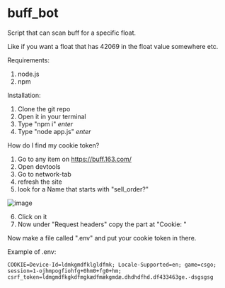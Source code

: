 # buff_bot
Script that can scan buff for a specific float.

Like if you want a float that has 42069 in the float value somewhere etc.

Requirements:

1. node.js
2. npm

Installation:

1. Clone the git repo
2. Open it in your terminal
3. Type "npm i" *enter*
4. Type "node app.js" *enter*

How do I find my cookie token?

1. Go to any item on https://buff.163.com/
2. Open devtools
3. Go to network-tab
4. refresh the site
5. look for a Name that starts with "sell_order?"

![image](https://user-images.githubusercontent.com/77441913/229374382-0d1c255a-86e1-4988-90b3-1088572a792e.png)

6. Click on it
7. Now under "Request headers" copy the part at "Cookie: "

Now make a file called ".env" and put your cookie token in there.

Example of .env:

`COOKIE=Device-Id=ldmkgmdfklgldfmk; Locale-Supported=en; game=csgo; session=1-ojhmpogfiohfg+0hm0+fg0+hm; csrf_token=ldmgmdfkgkdfmgkædfmækgmdæ.dhdhdfhd.df433463ge.-dsgsgsg`
